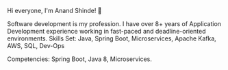 <!--
**anandlshinde/anandlshinde** is a ✨ _special_ ✨ repository because its `README.md` (this file) appears on your GitHub profile.

Here are some ideas to get you started:

- 🔭 I’m currently working on ...
- 🌱 I’m currently learning ...
- 👯 I’m looking to collaborate on ...
- 🤔 I’m looking for help with ...
- 💬 Ask me about ...
- 📫 How to reach me: ...
- 😄 Pronouns: ...
- ⚡ Fun fact: ...
-->
Hi everyone, I'm Anand Shinde! 👋
<!--
Software development is my profession.

I'm a Software Engineer.

🔭 I’m working on Java and Spring Boot, microservices with event-driven applications.

🌱 I’m currently learning web development (JavaScript and ReactJS).
-->

Software development is my profession. I have over 8+ years of Application Development experience working in fast-paced and deadline-oriented environments.
Skills Set: Java, Spring Boot, Microservices, Apache Kafka, AWS, SQL, Dev-Ops 
<!-- Strength: Passionate about problem-solving challenges, research and development, deep dive into facts and programming
Strong background in coding and development, design and requirement analysis
Others : High level written, verbal and interpersonal communication skill hones through industry experience -->
Competencies: Spring Boot, Java 8, Microservices.
